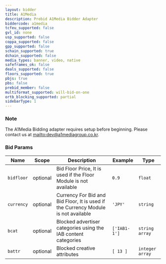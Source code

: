 ```yaml
---
layout: bidder
title: A1Media
description: Prebid A1Media Bidder Adapter
biddercode: a1media
tcfeu_supported: false
gvl_id: none
usp_supported: false
coppa_supported: false
gpp_supported: false
schain_supported: true
dchain_supported: false
media_types: banner, video, native
safeframes_ok: false
deals_supported: false
floors_supported: true
pbjs: true
pbs: false
prebid_member: false
multiformat_supported: will-bid-on-one
ortb_blocking_supported: partial
sidebarType: 1
---
```


### Note

The A1Media Bidding adapter requires setup before beginning. Please contact us at [mailto:dev@a1mediagroup.co.kr](dev@a1mediagroup.co.kr).

### Bid Params


| Name          | Scope    | Description                                | Example                             | Type     |
|---------------|----------|--------------------------------------------|-------------------------------------|----------|
| `bidfloor`    | optional | Bid Floor Price, It is used if the Floor Module is not available | `0.9`                               | `float`  |
| `currency`    | optional | Currency For Bid and Bid Floor, It is used if the Currency Module is not available             | `'JPY'`                             | `string` |
| `bcat`        | optional | Blocked advertiser categories using the IAB content categories   | `['IAB1-1']` | `string array` |
| `battr`       | optional | Blocked creative attributes                                      | `[ 13 ]` | `integer array` |
